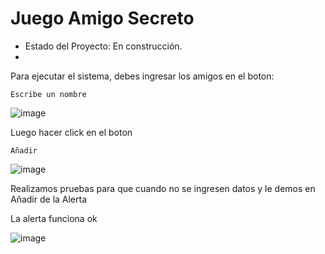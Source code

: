 <h1> Juego Amigo Secreto </h1>

- Estado del Proyecto: En construcción.
- 
Para ejecutar el sistema, debes ingresar los amigos en el boton:

```Escribe un nombre```

![image](https://github.com/user-attachments/assets/7e206c42-76b7-4c9e-9db2-efcf4c195dfc)

Luego hacer click en el boton   

```Añadir```

![image](https://github.com/user-attachments/assets/0477a0cb-5e81-4e0b-8898-60157d160ff5)

Realizamos pruebas para que cuando no se ingresen datos y le demos en Añadir de la Alerta

La alerta funciona ok 

![image](https://github.com/user-attachments/assets/02880d10-a13f-4652-a668-d5faf809b0bb)

